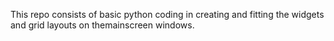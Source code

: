 This repo consists of basic python coding in creating and fitting the widgets and grid layouts on themainscreen windows.
